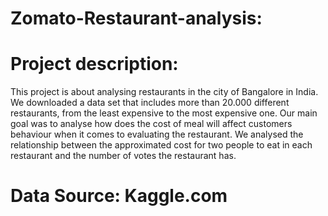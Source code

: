 # Zomato-Restaurant-analysis:
# Project description:

This project is about analysing restaurants in the city of Bangalore in India. We downloaded a data set that includes more than 20.000 different restaurants, from the least expensive to the most expensive one. 
Our main goal was to analyse how does the cost of meal will affect customers behaviour when it comes to evaluating the restaurant. We analysed the relationship between the approximated cost for two people to eat in each restaurant and the number of votes the restaurant has.

# Data Source: Kaggle.com
